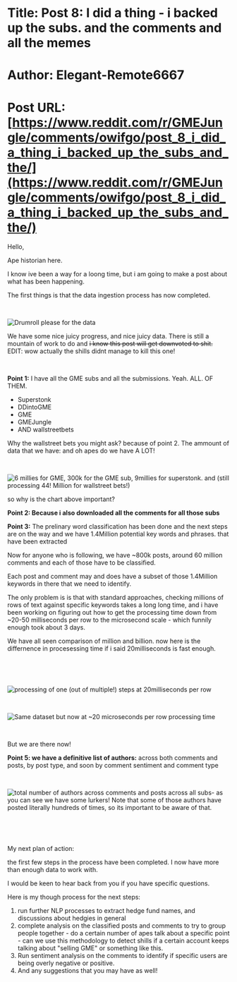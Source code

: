 # Title: Post 8: I did a thing - i backed up the subs. and the comments and all the memes
# Author: Elegant-Remote6667
# Post URL: [https://www.reddit.com/r/GMEJungle/comments/owifgo/post_8_i_did_a_thing_i_backed_up_the_subs_and_the/](https://www.reddit.com/r/GMEJungle/comments/owifgo/post_8_i_did_a_thing_i_backed_up_the_subs_and_the/)


Hello,

Ape historian here.

I know ive been a way for a loong time, but i am going to make a post about what has been happening.

The first things is that the data ingestion process has now completed.

&#x200B;

![Drumroll please for the data](https://i.redd.it/y4zrrxmzxye71.gif)

We have some nice juicy progress, and nice juicy data. There is still a mountain of work to do and ~~i know this post will get downvoted to shit.~~  EDIT: wow actually the shills didnt manage to kill this one!

&#x200B;

**Point 1:**  I have all the GME subs and all the submissions. Yeah. ALL. OF THEM.

* Superstonk
* DDintoGME
* GME
* GMEJungle
* AND wallstreetbets

Why the wallstreet bets you might ask? because of point 2. The ammount of data that we have: and oh apes do we have  A LOT!

&#x200B;

![6 millies for GME, 300k for the GME sub, 9millies for superstonk. and \(still processing 44! Million for wallstreet bets!\)](https://preview.redd.it/eweg6scnzye71.png?width=254&format=png&auto=webp&s=70f9f98c5f7b344a925a915253f8150987987b4c)

so why is the chart above important?

**Point 2: Because i also downloaded all the comments for all those subs**

**Point 3:** The prelinary word classification has been done and the next steps are on the way and we have 1.4Million potential key words and phrases. that have been extracted

Now for anyone who is following, we have \~800k posts, around 60 million comments and each of those have to be classified.

Each post and comment may and does have a subset of those 1.4Million keywords in there that we need to identify.

The only problem is is that with standard approaches, checking millions of rows of text against specific keywords takes a long long time, and i have been working on figuring out how to get the processing time down from \~20-50 milliseconds per row to the microsecond scale - which funnily enough took about 3 days.

We have all seen comparison of million and billion. now here is the differnence in procesessing time if i said 20milliseconds is fast enough.

&#x200B;

&#x200B;

![processing of one \(out of multiple!\) steps at 20milliseconds per row](https://preview.redd.it/b4rl6mo31ze71.png?width=697&format=png&auto=webp&s=2107b7970cc1ccec83f2e8650829900b33dc34af)

&#x200B;

![Same dataset but now at \~20 microseconds per row processing time](https://preview.redd.it/8r3gmysb1ze71.png?width=712&format=png&auto=webp&s=013ed2a270711adde8782b56df8716a2978bfb18)

&#x200B;

But we are there now!

**Point 5: we have a definitive list of authors:** across both comments and posts, by post type, and soon by comment sentiment and comment type

&#x200B;

![total number of authors across comments and posts across all subs- as you can see we have some lurkers! Note that some of those authors have posted literally hundreds of times, so its important to be aware of that.](https://preview.redd.it/41wzjweq3ze71.png?width=270&format=png&auto=webp&s=c0bf452750f21a5eacfecdae7bf13984763b03f3)

&#x200B;

&#x200B;

My next plan of action:

the first few steps in the process have been completed. I now have more than enough data to work with.

I would be keen to hear back from you if you have specific questions.

Here is my though process for the next steps:

1. run further NLP processes to extract hedge fund names, and discussions about hedgies in general
2. complete analysis on the classified posts and comments to try to group people together - do a certain number of apes talk about a specific point - can we use this methodology to detect shills if a certain account keeps talking about "selling GME" or something like this.
3. Run sentiment analysis on the comments to identify if specific users are being overly negative or positive.
4. And any suggestions that you may have as well!